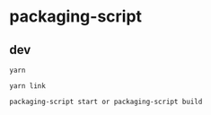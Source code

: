 # packaging-script

## dev
```
yarn 

yarn link

packaging-script start or packaging-script build
```
